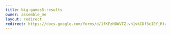 ```yaml
---
title: big-games5-results
owner: assemble_me
layout: redirect
redirect: https://docs.google.com/forms/d/1fKFzHOWVTZ-vh1vkIDf3cIEY_Rta1dxp7TmtG1xw0zU/viewform
---
```


